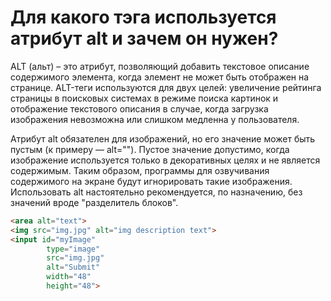 # Для какого тэга используется атрибут alt и зачем он нужен?

ALT (альт) – это атрибут, позволяющий добавить текстовое описание содержимого элемента, когда элемент не может быть отображен на странице. ALT-теги используются для двух целей: увеличение рейтинга страницы в поисковых системах в режиме поиска картинок и отображение текстового описания в случае, когда загрузка изображения невозможна или слишком медленна у пользователя.

Атрибут alt обязателен для изображений, но его значение может быть пустым (к примеру — alt=""). Пустое значение допустимо, когда изображение используется только в декоративных целях и не является содержимым. Таким образом, программы для озвучивания содержимого на экране будут игнорировать такие изображения. Использовать alt настоятельно рекомендуется, по назначению, без значений вроде "разделитель блоков".

```HTML
<area alt="text">
<img src="img.jpg" alt="img description text">
<input id="myImage"
        type="image"
        src="img.jpg"
        alt="Submit"
        width="48"
        height="48">
```
